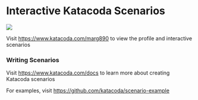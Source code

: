 # Interactive Katacoda Scenarios

[![](http://shields.katacoda.com/katacoda/marg890/count.svg)](https://www.katacoda.com/marg890 "Get your profile on Katacoda.com")

Visit https://www.katacoda.com/marg890 to view the profile and interactive scenarios

### Writing Scenarios
Visit https://www.katacoda.com/docs to learn more about creating Katacoda scenarios

For examples, visit https://github.com/katacoda/scenario-example
